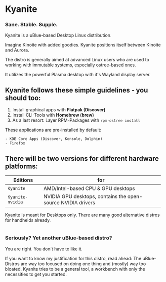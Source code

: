 # Kyanite

### Sane. Stable. Supple.

Kyanite is a uBlue-based Desktop Linux distribution.

Imagine Kinoite with added goodies. Kyanite positions itself between Kinoite and Aurora.

The distro is generally aimed at advanced Linux users who are used to working with immutable systems, especially
ostree-based ones.

It utilizes the powerful Plasma desktop with it's Wayland display server.

## Kyanite follows these simple guidelines - you should too:

1.  Install graphical apps with **Flatpak (Discover)**
2.  Install CLI-Tools with **Homebrew (brew)**
3.  As a last resort: Layer RPM-Packages with `rpm-ostree install`  
  

These applications are pre-installed by default:

```
- KDE Core Apps (Discover, Konsole, Dolphin)
- Firefox
```

## There will be two versions for different hardware platforms:

| Editions         | for                                                                 |
| ---------------- | ------------------------------------------------------------------- |
| `Kyanite`        |  AMD/Intel-based CPU & GPU desktops                                 |
| `Kyanite-nvidia` |  NVIDIA GPU desktops, contains the open-source NVIDIA drivers       |


Kyanite is meant for Desktops only. There are many good alternative distros for handhelds already.

#

### Seriously? Yet another uBlue-based distro?

You are right. You don't have to like it.

If you want to know my justification for this distro, read ahead:
The uBlue-Distros are way too focused on doing one thing and (mostly) way too bloated. Kyanite tries
to be a general tool, a workbench with only the necessities to get you started.
